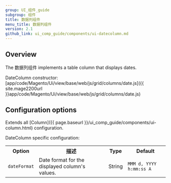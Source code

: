 ```yaml
---
group: UI_组件_guide
subgroup: 组件
title: 数据列组件
menu_title: 数据列组件
version: 2.1
github_link: ui_comp_guide/components/ui-datecolumn.md
---
```


## Overview

The 数据列组件 implements a table column that displays dates.

DateColumn сonstructor: [app/code/Magento/Ui/view/base/web/js/grid/columns/date.js]({{ site.mage2200url }}app/code/Magento/Ui/view/base/web/js/grid/columns/date.js)

## Сonfiguration options

Extends all [Column]({{ page.baseurl }}/ui_comp_guide/components/ui-column.html) configuration.

DateColumn specific configuration:

<table>
  <tr>
    <th>Option</th>
    <th>描述</th>
    <th>Type</th>
    <th>Default</th>
  </tr>
  <tr>
    <td><code>dateFormat</code></td>
    <td>Date format for the displayed column's values.</td>
    <td>String</td>
    <td><code>MMM d, YYYY h:mm:ss A</code></td>
  </tr>
</table>
